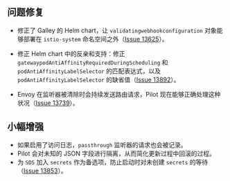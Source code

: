 ## 问题修复

- 修正了 Galley 的 Helm chart，让 `validatingwebhookconfiguration` 对象能够部署在 `istio-system` 命名空间之外（[Issue 13625](https://github.com/istio/istio/issues/13625)）。

- 修正 Helm chart 中的反亲和支持：修正 `gatewaypodAntiAffinityRequiredDuringScheduling` 和 `podAntiAffinityLabelSelector` 的匹配表达式，以及 `podAntiAffinityLabelSelector` 的缺省值（[Issue 13892](https://github.com/istio/istio/issues/13892)）。

- Envoy 在监听器被清除时会持续发送路由请求，Pilot 现在能够正确处理这种状况（[Issue 13739](https://github.com/istio/istio/issues/13739)）。

## 小幅增强

- 如果启用了访问日志，`passthrough` 监听器的请求也会被记录。
- Pilot 会对未知的 JSON 字段进行隔离，从而简化更新过程中回滚的过程。
- 为 `SDS` 加入 `secrets` 作为备选项，防止启动时对未创建 `secrets` 的等待（[Issue 13853](https://github.com/istio/istio/issues/13853)）。
